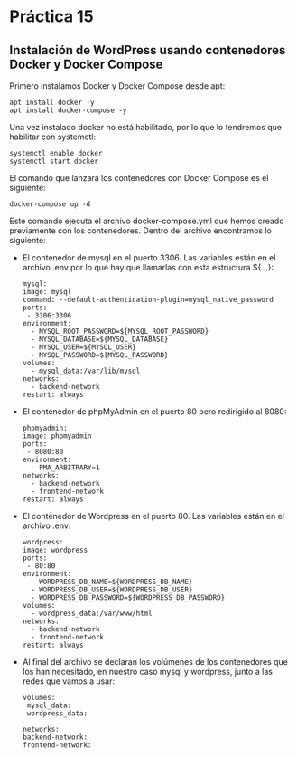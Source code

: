 # Práctica 15

## Instalación de WordPress usando contenedores Docker y Docker Compose

Primero instalamos Docker y Docker Compose desde apt:

```
apt install docker -y
apt install docker-compose -y
```

Una vez instalado docker no está habilitado, por lo que lo tendremos que habilitar con systemctl:

```
systemctl enable docker
systemctl start docker
```

El comando que lanzará los contenedores con Docker Compose es el siguiente:

`docker-compose up -d`

Este comando ejecuta el archivo docker-compose.yml que hemos creado previamente con los contenedores. Dentro del archivo encontramos lo siguiente:

- El contenedor de mysql en el puerto 3306. Las variables están en el archivo .env por lo que hay que llamarlas con esta estructura ${...}:

    ```
    mysql:
    image: mysql
    command: --default-authentication-plugin=mysql_native_password
    ports: 
     - 3306:3306
    environment:
      - MYSQL_ROOT_PASSWORD=${MYSQL_ROOT_PASSWORD}
      - MYSQL_DATABASE=${MYSQL_DATABASE}
      - MYSQL_USER=${MYSQL_USER}
      - MYSQL_PASSWORD=${MYSQL_PASSWORD}
    volumes:
      - mysql_data:/var/lib/mysql
    networks:
      - backend-network
    restart: always
    ```

- El contenedor de phpMyAdmin en el puerto 80 pero redirigido al 8080:

    ```
    phpmyadmin:
    image: phpmyadmin
    ports: 
     - 8080:80
    environment:
      - PMA_ARBITRARY=1
    networks:
      - backend-network
      - frontend-network
    restart: always
    ```

- El contenedor de Wordpress en el puerto 80. Las variables están en el archivo .env:

    ```
    wordpress:
    image: wordpress
    ports: 
     - 80:80
    environment:
      - WORDPRESS_DB_NAME=${WORDPRESS_DB_NAME}
      - WORDPRESS_DB_USER=${WORDPRESS_DB_USER}
      - WORDPRESS_DB_PASSWORD=${WORDPRESS_DB_PASSWORD}
    volumes:
      - wordpress_data:/var/www/html
    networks:
      - backend-network
      - frontend-network
    restart: always
    ```

- Al final del archivo se declaran los volúmenes de los contenedores que los han necesitado, en nuestro caso mysql y wordpress, junto a las redes que vamos a usar:

    ```
    volumes:
     mysql_data:
     wordpress_data:

    networks:
    backend-network:
    frontend-network:
    ```